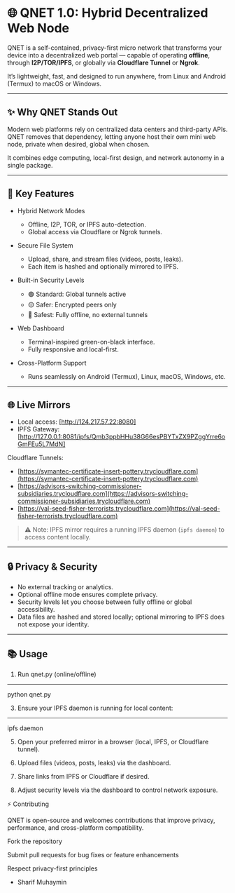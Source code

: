 # 🌐 QNET 1.0: Hybrid Decentralized Web Node

QNET is a self-contained, privacy-first micro network that transforms your device into a decentralized web portal — capable of operating **offline**, through **I2P/TOR/IPFS**, or globally via **Cloudflare Tunnel** or **Ngrok**.

It’s lightweight, fast, and designed to run anywhere, from Linux and Android (Termux) to macOS or Windows.

---

## ✨ Why QNET Stands Out

Modern web platforms rely on centralized data centers and third-party APIs.  
QNET removes that dependency, letting anyone host their own mini web node, private when desired, global when chosen.

It combines edge computing, local-first design, and network autonomy in a single package.

---

## 🚀 Key Features

- Hybrid Network Modes
  - Offline, I2P, TOR, or IPFS auto-detection.
  - Global access via Cloudflare or Ngrok tunnels.

- Secure File System
  - Upload, share, and stream files (videos, posts, leaks).
  - Each item is hashed and optionally mirrored to IPFS.

- Built-in Security Levels
  - 🟢 Standard: Global tunnels active  
  - 🟡 Safer: Encrypted peers only  
  - 🔴 Safest: Fully offline, no external tunnels

- Web Dashboard
  - Terminal-inspired green-on-black interface.
  - Fully responsive and local-first.

- Cross-Platform Support
  - Runs seamlessly on Android (Termux), Linux, macOS, Windows, etc.

---

## 🌐 Live Mirrors

- Local access: [http://124.217.57.22:8080]
- IPFS Gateway: [http://127.0.0.1:8081/ipfs/Qmb3ppbHHu38G66esPBYTxZX9PZggYrre6oGmFEu5L7MdN]

Cloudflare Tunnels:
- [https://symantec-certificate-insert-pottery.trycloudflare.com](https://symantec-certificate-insert-pottery.trycloudflare.com)  
- [https://advisors-switching-commissioner-subsidiaries.trycloudflare.com](https://advisors-switching-commissioner-subsidiaries.trycloudflare.com)  
- [https://val-seed-fisher-terrorists.trycloudflare.com](https://val-seed-fisher-terrorists.trycloudflare.com)  

> ⚠️ Note: IPFS mirror requires a running IPFS daemon (`ipfs daemon`) to access content locally.

---

## 🔒 Privacy & Security

- No external tracking or analytics.
- Optional offline mode ensures complete privacy.
- Security levels let you choose between fully offline or global accessibility.
- Data files are hashed and stored locally; optional mirroring to IPFS does not expose your identity.

---

## 📚 Usage

1. Run qnet.py (online/offline)
---
python qnet.py

3. Ensure your IPFS daemon is running for local content:  
---
ipfs daemon

5. Open your preferred mirror in a browser (local, IPFS, or Cloudflare tunnel).

6. Upload files (videos, posts, leaks) via the dashboard.

7. Share links from IPFS or Cloudflare if desired.

8. Adjust security levels via the dashboard to control network exposure.

⚡ Contributing

QNET is open-source and welcomes contributions that improve privacy, performance, and cross-platform compatibility.

Fork the repository

Submit pull requests for bug fixes or feature enhancements

Respect privacy-first principles

- Sharif Muhaymin 
